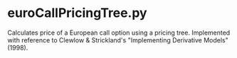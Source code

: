 # euroCallPricingTree.py
Calculates price of a European call option using a pricing tree. Implemented with reference to Clewlow &amp; Strickland's "Implementing Derivative Models" (1998).

